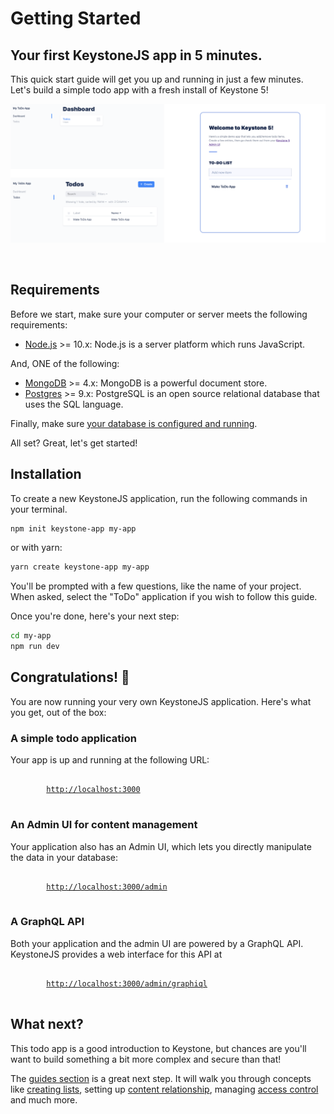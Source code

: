 <!--[meta]
section: quick-start
title: Getting Started
order: 1
slug: /quick-start/
[meta]-->

# Getting Started

## Your first KeystoneJS app in 5 minutes.

This quick start guide will get you up and running in just a few minutes. Let's build a simple todo app with a fresh install of Keystone 5!

![Screenshot of KeystoneJS Todo App](./img/to-do-app-example.png)

<br/>

## Requirements

Before we start, make sure your computer or server meets the following requirements:

- [Node.js](https://nodejs.org/) >= 10.x: Node.js is a server platform which runs JavaScript.

And, ONE of the following:

- [MongoDB](https://www.mongodb.com/) >= 4.x: MongoDB is a powerful document store.
- [Postgres](https://www.postgresql.org) >= 9.x: PostgreSQL is an open source relational database that uses the SQL language.

Finally, make sure [your database is configured and running](/quick-start/adapters).

All set? Great, let's get started!

## Installation

To create a new KeystoneJS application, run the following commands in your terminal.

```sh
npm init keystone-app my-app
```

or with yarn:

```sh
yarn create keystone-app my-app
```

You'll be prompted with a few questions, like the name of your project. When asked, select the "ToDo" application if you wish to follow this guide.

Once you're done, here's your next step:

```sh
cd my-app
npm run dev
```

## Congratulations! 🎉

You are now running your very own KeystoneJS application. Here's what you get, out of the box:

### A simple todo application

Your app is up and running at the following URL:

<pre>
	<code>
		<a href="http://localhost:3000">http://localhost:3000</a>
	</code>
</pre>

### An Admin UI for content management

Your application also has an Admin UI, which lets you directly manipulate the data in your database:

<pre>
	<code>
		<a href="http://localhost:3000/admin/">http://localhost:3000/admin</a>
	</code>
</pre>

### A GraphQL API

Both your application and the admin UI are powered by a GraphQL API.
KeystoneJS provides a web interface for this API at

<pre>
	<code>
		<a href="http://localhost:3000/admin/graphiql">http://localhost:3000/admin/graphiql</a>
	</code>
</pre>

## What next?

This todo app is a good introduction to Keystone, but chances are you'll want to build something a bit more complex and secure than that!

The [guides section](/guides) is a great next step. It will walk you through concepts like [creating lists](/guides/add-lists), setting up [content relationship](/guides/relationships), managing [access control](/guides/access-control) and much more.